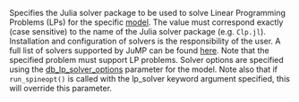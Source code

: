 Specifies the Julia solver package to be used to solve Linear Programming Problems (LPs) for the specific [model](@ref). 
The value must correspond exactly (case sensitive) to the name of the Julia solver package (e.g. `Clp.jl`). Installation and configuration of
solvers is the responsibility of the user. A full list of solvers supported by JuMP can be found [here](https://jump.dev/JuMP.jl/stable/installation/#Supported-solvers). 
Note that the specified problem must support LP problems. Solver options are specified using the [db\_lp\_solver\_options](@ref) parameter for the model.
Note also that if `run_spineopt()` is called with the lp_solver keyword argument specified, this will override this parameter.